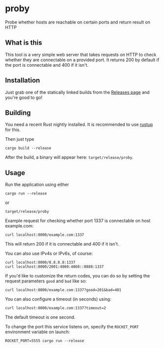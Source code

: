 # proby
Probe whether hosts are reachable on certain ports and return result on HTTP

## What is this

This tool is a very simple web server that takes requests on HTTP to check
whether they are connectable on a provided port. It returns 200 by default if
the port is connectable and 400 if it isn't.

## Installation

Just grab one of the statically linked builds from the [Releases
page](https://github.com/svenstaro/proby/releases) and you're good to go!

## Building

You need a recent Rust nightly installed. It is recommended to use
[rustup](https://github.com/rust-lang-nursery/rustup.rs) for this.

Then just type

    cargo build --release

After the build, a binary will appear here: `target/release/proby`.

## Usage

Run the application using either

    cargo run --release

or

    target/release/proby

Example request for checking whether port 1337 is connectable on host example.com:

    curl localhost:8000/example.com:1337

This will return 200 if it is connectable and 400 if it isn't.

You can also use IPv4s or IPv6s, of course:

    curl localhost:8000/8.8.8.8:1337
    curl localhost:8000/2001:4860:4860::8888:1337

If you'd like to customize the return codes, you can do so by setting the
request parameters `good` and `bad` like so:

    curl localhost:8000/example.com:1337?good=201&bad=401

You can also configure a timeout (in seconds) using:

    curl localhost:8000/example.com:1337?timeout=2

The default timeout is one second.

To change the port this service listens on, specify the `ROCKET_PORT` environment
variable on launch:

    ROCKET_PORT=5555 cargo run --release
